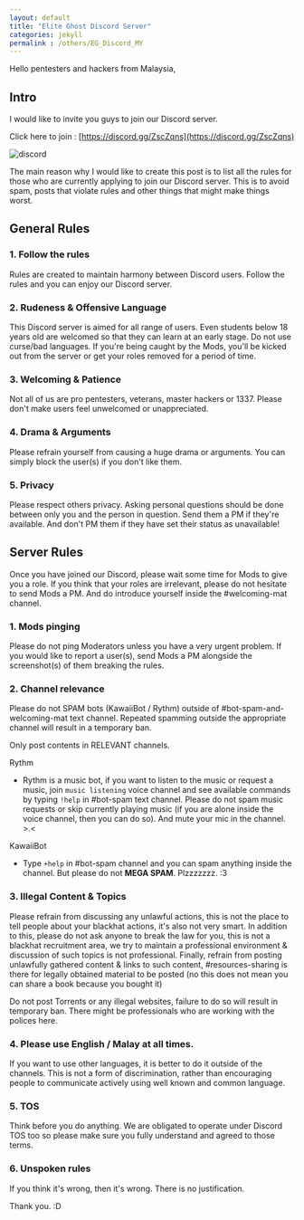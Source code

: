 ```yaml
---
layout: default
title: "Elite Ghost Discord Server"
categories: jekyll
permalink : /others/EG_Discord_MY
---
```


Hello pentesters and hackers from Malaysia,

## Intro

I would like to invite you guys to join our Discord server.

Click here to join : [https://discord.gg/ZscZqns](https://discord.gg/ZscZqns)

![discord](/musubi/assets/discord/discord.png)


The main reason why I would like to create this post is to list all the rules for those who are currently applying to join our Discord server. This is to avoid spam, posts that violate rules and other things that might make things worst.

## General Rules

### 1. Follow the rules

Rules are created to maintain harmony between Discord users. Follow the rules and you can enjoy our Discord server.

### 2. Rudeness & Offensive Language

This Discord server is aimed for all range of users. Even students below 18 years old are welcomed so that they can learn at an early stage. Do not use curse/bad languages. If you're being caught by the Mods, you'll be kicked out from the server or get your roles removed for a period of time.

### 3. Welcoming & Patience

Not all of us are pro pentesters, veterans, master hackers or 1337. Please don't make users feel unwelcomed or unappreciated.

### 4. Drama & Arguments

Please refrain yourself from causing a huge drama or arguments. You can simply block the user(s) if you don't like them.

### 5. Privacy

Please respect others privacy. Asking personal questions should be done between only you and the person in question. Send them a PM if they're available. And don't PM them if they have set their status as unavailable!

## Server Rules

Once you have joined our Discord, please wait some time for Mods to give you a role. If you think that your roles are irrelevant, please do not hesitate to send Mods a PM. And do introduce yourself inside the #welcoming-mat channel.

### 1. Mods pinging

Please do not ping Moderators unless you have a very urgent problem. If you would like to report a user(s), send Mods a PM alongside the screenshot(s) of them breaking the rules.

### 2. Channel relevance

Please do not SPAM bots (KawaiiBot / Rythm) outside of #bot-spam-and-welcoming-mat text channel. Repeated spamming outside the appropriate channel will result in a temporary ban.

Only post contents in RELEVANT channels.

Rythm
- Rythm is a music bot, if you want to listen to the music or request a music, join `music listening` voice channel and see available commands by typing `!help` in #bot-spam text channel. Please do not spam music requests or skip currently playing music (if you are alone inside the voice channel, then you can do so). And mute your mic in the channel. >.<

KawaiiBot
- Type `+help` in #bot-spam channel and you can spam anything inside the channel. But please do not **MEGA SPAM**. Plzzzzzzz. :3


### 3. Illegal Content & Topics

Please refrain from discussing any unlawful actions, this is not the place to tell people about your blackhat actions, it's also not very smart. In addition to this, please do not ask anyone to break the law for you, this is not a blackhat recruitment area, we try to maintain a professional environment & discussion of such topics is not professional. Finally, refrain from posting unlawfully gathered content & links to such content, #resources-sharing is there for legally obtained material to be posted (no this does not mean you can share a book because you bought it)

Do not post Torrents or any illegal websites, failure to do so will result in temporary ban. There might be professionals who are working with the polices here.

### 4. Please use English / Malay at all times.

If you want to use other languages, it is better to do it outside of the channels. This is not a form of discrimination, rather than encouraging people to communicate actively using well known and common language.

### 5. TOS

Think before you do anything. We are obligated to operate under Discord TOS too so please make sure you fully understand and agreed to those terms.

### 6. Unspoken rules

If you think it's wrong, then it's wrong. There is no justification.

Thank you. :D
